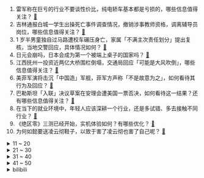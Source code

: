 1. 雷军称在巨亏的行业不要谈性价比，纯电轿车基本都是亏损的，哪些信息值得关注？ [:link:](https://www.zhihu.com/question/653346085)
2. 吉林通报白城一学生出操死亡事件调查情况，撤销涉事教师资格，调离辅导员岗位，哪些信息值得关注？ [:link:](https://www.zhihu.com/question/653347287)
3. 1 岁半男童独自过马路遭校车碾压身亡，家属「不满主次责任划分」提出复核，当地交警回应，具体情况如何？ [:link:](https://www.zhihu.com/question/653300509)
4. 日元会崩吗，日本会成为第一个被端上桌子的国家吗？ [:link:](https://www.zhihu.com/question/653217663)
5. 江西抚州一投资近两亿大桥围栏倒塌，交通局回应「可能是大风吹倒」，哪些信息值得关注？ [:link:](https://www.zhihu.com/question/653228047)
6. 美菲军演将击沉「中国造」军舰，菲军方声称「不是故意为之」，如何看待其行为及回应？ [:link:](https://www.zhihu.com/question/653338734)
7. 巴勒斯坦「入联」决议草案在安理会遭美国一票否决，如何看待这一结果？还有哪些信息值得关注？ [:link:](https://www.zhihu.com/question/653401000)
8. 在当下的就业环境中，年轻人应该深耕一个行业，还是多试错、多去接触不同行业？ [:link:](https://www.zhihu.com/question/652232566)
9. 《绝区零》三测已经开始，实机体验如何？有哪些优化？ [:link:](https://www.zhihu.com/question/653309111)
10. 为何如懿要送凌云彻鞋子，以致于害了凌云彻也害了自己呢？ [:link:](https://www.zhihu.com/question/404204680)
<details>
<summary>11 ~ 20</summary>

11. 外媒爆料，美已同意以军在拉法开展行动，换取后者不对伊朗进行大规模反击，透露出什么信息？ [:link:](https://www.zhihu.com/question/653347673)
12. llama3来了，提升大吗？羊驼家族还能引领LLM开源浪潮吗？ [:link:](https://www.zhihu.com/question/653374932)
13. 高度近视800度，平时戴眼镜一天下来又沉又难受，怎么样配到合适的眼镜？ [:link:](https://www.zhihu.com/question/652499160)
14. 媒体「反对调休的声音，不能装作听不到」，公众为何反对调休？放假制度为何不能更贴民意？ [:link:](https://www.zhihu.com/question/653308216)
15. 理想 L6 车型上市，24.98万元起，有哪些亮点值得关注？ [:link:](https://www.zhihu.com/question/639579955)
16. 日元汇率走低，年轻人囤日元当理财，有人一个月已抄底 3 次，如何看待此事？哪些信息值得关注？ [:link:](https://www.zhihu.com/question/653344501)
17. 有人说士兵宁愿用普通手枪，也不会选“沙漠之鹰”，为什么？ [:link:](https://www.zhihu.com/question/653250320)
18. 我国北方是不产竹子的，当初以骑射为主的匈奴以及其他北方少数民族是拿什么做弓箭的？ [:link:](https://www.zhihu.com/question/653154535)
19. 如何评价华为 Pura70 Ultra 首创旋动伸缩镜头结构？对手机影像发展会产生哪些影响？ [:link:](https://www.zhihu.com/question/653302112)
20. 欧洲线列步兵的肉搏能力已经被考据很菜，那么他们火力就很强吗？ [:link:](https://www.zhihu.com/question/653122907)
</details>
<details>
<summary>21 ~ 30</summary>

21. 4月18日，23-24赛季欧冠欧冠四强出炉，皇马vs拜仁，大巴黎vs多特，你看好谁夺冠？ [:link:](https://www.zhihu.com/question/653290742)
22. 如何评价《咒术回战》257话？ [:link:](https://www.zhihu.com/question/653330183)
23. 官方消息，49岁谢晖成为长春亚泰新帅，如何评价他的执教风格？ [:link:](https://www.zhihu.com/question/653252026)
24. 想离职结果被辞退了是种怎样的体验？ [:link:](https://www.zhihu.com/question/652238223)
25. 因为朋友太优秀了，我产生了自卑心理怎么办？ [:link:](https://www.zhihu.com/question/653055822)
26. 阿联酋经历 75 年来最大降雨，天空变成绿色，迪拜机场被淹，此次阿联酋极端暴雨将带来哪些影响？ [:link:](https://www.zhihu.com/question/653240872)
27. 宝钗坐在宝玉床边绣鸳鸯，黛玉看到后为什么没有生气？ [:link:](https://www.zhihu.com/question/646026149)
28. 如何评价游戏《崩坏：星穹铁道》卡池的新角色“砂金”？ [:link:](https://www.zhihu.com/question/652576586)
29. 阮梅和多托雷看起来很相似，但是为什么我却对阮梅讨厌不起来？ [:link:](https://www.zhihu.com/question/645730898)
30. 家长该不该把自己家财务真正情况告诉孩子？ [:link:](https://www.zhihu.com/question/263465293)
</details>
<details>
<summary>31 ~ 40</summary>

31. BLG第二次应战TES，哪个胜率大些？ [:link:](https://www.zhihu.com/question/653007531)
32. 在当前的就业环境下，考研或考公是一种好选择吗？ [:link:](https://www.zhihu.com/question/651409549)
33. 优秀的领导者通常具备哪些特质，能够让他们在团队中脱颖而出？ [:link:](https://www.zhihu.com/question/652576276)
34. 你还记得你第一份工作的工资是多少钱吗？ [:link:](https://www.zhihu.com/question/652752395)
35. 为什么人一定要去古迹遗址走一走？它的魅力到底是什么？ [:link:](https://www.zhihu.com/question/650719770)
36. 为什么我特别讨厌情绪价值这个词? [:link:](https://www.zhihu.com/question/653121998)
37. 如果可以时光倒流，你会选择回到哪个时刻？ [:link:](https://www.zhihu.com/question/652947045)
38. 现在科技这么发达，为什么超长焦镜头成像质量还是很差？ [:link:](https://www.zhihu.com/question/653223764)
39. 两个相亲对象。怎么选? [:link:](https://www.zhihu.com/question/653219825)
40. 周末和非工作日，要如何营造一个有利于阅读的氛围？ [:link:](https://www.zhihu.com/question/652524845)
</details>
<details>
<summary>41 ~ 50</summary>

41. 你知道哪些开了十几年、当地人从小吃到大的美食老店/街边小摊？ [:link:](https://www.zhihu.com/question/639791532)
42. 如何在工作和个人生活之间找到平衡？ [:link:](https://www.zhihu.com/question/653326766)
43. 二月中国减持美债 227 亿美元，日本增持 164 亿美元，英国增持 96 亿美元，哪些信息值得关注？ [:link:](https://www.zhihu.com/question/653299113)
44. 桃田贤斗宣布退役，如何评价他的职业生涯？ [:link:](https://www.zhihu.com/question/653310270)
45. 「数字游民」的收入来源有哪些？普通人当「数字游民」如何有效抵御风险？ [:link:](https://www.zhihu.com/question/653020050)
46. 同时间入职的同事进步比我快也更得领导赏识，又羡慕又挫败，我该怎么办？ [:link:](https://www.zhihu.com/question/652075606)
47. 怎样才能培养出一个自律且良好的生活习惯呢？ [:link:](https://www.zhihu.com/question/653099213)
48. 该如何应对中年被裁员的危机？ [:link:](https://www.zhihu.com/question/653269717)
49. 语文能力突击小测！这些记忆里的字词和古诗，你记得吗？ [:link:](https://www.zhihu.com/question/653344879)
50. 一女子感冒输液后身亡，家属质疑「院方输错药导致」，安徽芜湖鸠江卫健委：已介入调查，具体情况如何？ [:link:](https://www.zhihu.com/question/653299830)
</details><details>
<summary>bilibili</summary>

</details>